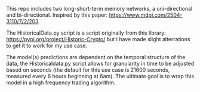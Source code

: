 This repo includes two long-short-term memory networks, a uni-directional and bi-directional. Inspired by this paper: https://www.mdpi.com/2504-3110/7/2/203.

The HistoricalData.py script is a script originally from this library: https://pypi.org/project/Historic-Crypto/ but I have made slight alterrations to get it
to work for my use case. 

The model(s) predictions are dependent on the temporal structure of the data, the Historicaldata.py script allows for granularity in time to be adjusted based on seconds 
(the default for this use case is 21600 seconds, measured every 6 hours beginning at 6am). The ultimate goal is to wrap this model in a high frequency trading algorithm. 
